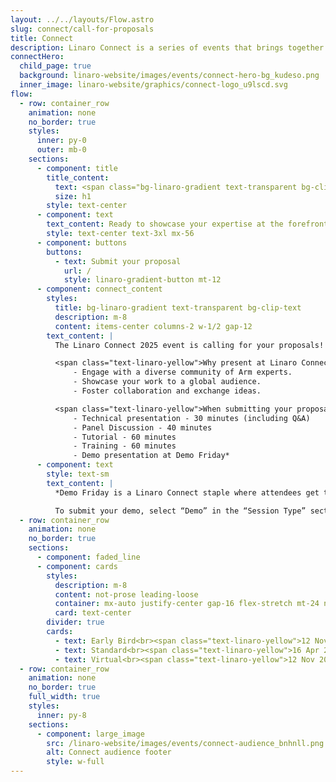 ```yaml
---
layout: ../../layouts/Flow.astro
slug: connect/call-for-proposals
title: Connect
description: Linaro Connect is a series of events that brings together the Arm Ecosystem. This is the ONLY place where developers, maintainers of both hardware and software can collaborate and discuss common problems
connectHero:
  child_page: true
  background: linaro-website/images/events/connect-hero-bg_kudeso.png
  inner_image: linaro-website/graphics/connect-logo_u9lscd.svg
flow:
  - row: container_row
    animation: none
    no_border: true
    styles:
      inner: py-0
      outer: mb-0
    sections:
      - component: title
        title_content:
          text: <span class="bg-linaro-gradient text-transparent bg-clip-text h-auto">Call for Proposals</span>
          size: h1
        style: text-center
      - component: text
        text_content: Ready to showcase your expertise at the forefront of Arm technology?
        style: text-center text-3xl mx-56
      - component: buttons
        buttons:
          - text: Submit your proposal
            url: /
            style: linaro-gradient-button mt-12
      - component: connect_content
        styles:
          title: bg-linaro-gradient text-transparent bg-clip-text
          description: m-8
          content: items-center columns-2 w-1/2 gap-12
        text_content: |
          The Linaro Connect 2025 event is calling for your proposals! Share your insights, innovations, and experiences with a global audience of tech enthusiasts, developers, and industry leaders.

          <span class="text-linaro-yellow">Why present at Linaro Connect?</span>
              - Engage with a diverse community of Arm experts.
              - Showcase your work to a global audience.
              - Foster collaboration and exchange ideas.

          <span class="text-linaro-yellow">When submitting your proposal, you have the following options to choose from:</span>
              - Technical presentation - 30 minutes (including Q&A)
              - Panel Discussion - 40 minutes 
              - Tutorial - 60 minutes
              - Training - 60 minutes 
              - Demo presentation at Demo Friday*
      - component: text
        style: text-sm
        text_content: |
          *Demo Friday is a Linaro Connect staple where attendees get to see a wide range of innovative Arm-based demos over lunch on the last day of the event.

          To submit your demo, select “Demo” in the “Session Type” section. Demos are allocated a table of size 1.8m wide by 0.5m deep. Please fill in this form to request equipment such as monitors.
  - row: container_row
    animation: none
    no_border: true
    sections:
      - component: faded_line
      - component: cards
        styles:
          description: m-8
          content: not-prose leading-loose
          container: mx-auto justify-center gap-16 flex-stretch mt-24 not-prose
          card: text-center
        divider: true
        cards:
          - text: Early Bird<br><span class="text-linaro-yellow">12 Nov 2024 - 15 Apr 2025</span><br><span class="text-4xl">£750</span>
          - text: Standard<br><span class="text-linaro-yellow">16 Apr 2024 - 12 May 2025</span><br><span class="text-4xl">£1,120</span>
          - text: Virtual<br><span class="text-linaro-yellow">12 Nov 2024 - 15 Apr 2025</span><br><span class="text-4xl">£30</span>
  - row: container_row
    animation: none
    no_border: true
    full_width: true
    styles:
      inner: py-8
    sections:
      - component: large_image
        src: /linaro-website/images/events/connect-audience_bnhnll.png
        alt: Connect audience footer
        style: w-full
---
```

